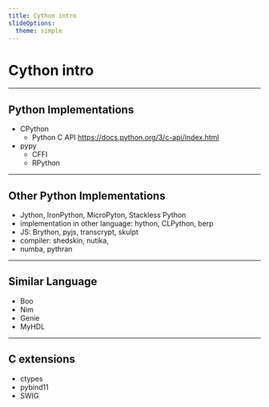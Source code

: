 ```yaml
---
title: Cython intro
slideOptions:        
  theme: simple
---
```

# Cython intro

---

## Python Implementations
* CPython
  * Python C API https://docs.python.org/3/c-api/index.html
* pypy
  * CFFI
  * RPython

---

## Other Python Implementations
* Jython, IronPython, MicroPyton, Stackless Python
* implementation in other language: hython, CLPython, berp
* JS: Brython, pyjs, transcrypt, skulpt
* compiler: shedskin, nutika, 
* numba, pythran

---

## Similar Language
* Boo
* Nim
* Genie
* MyHDL

---

## C extensions
* ctypes
* pybind11
* SWIG
